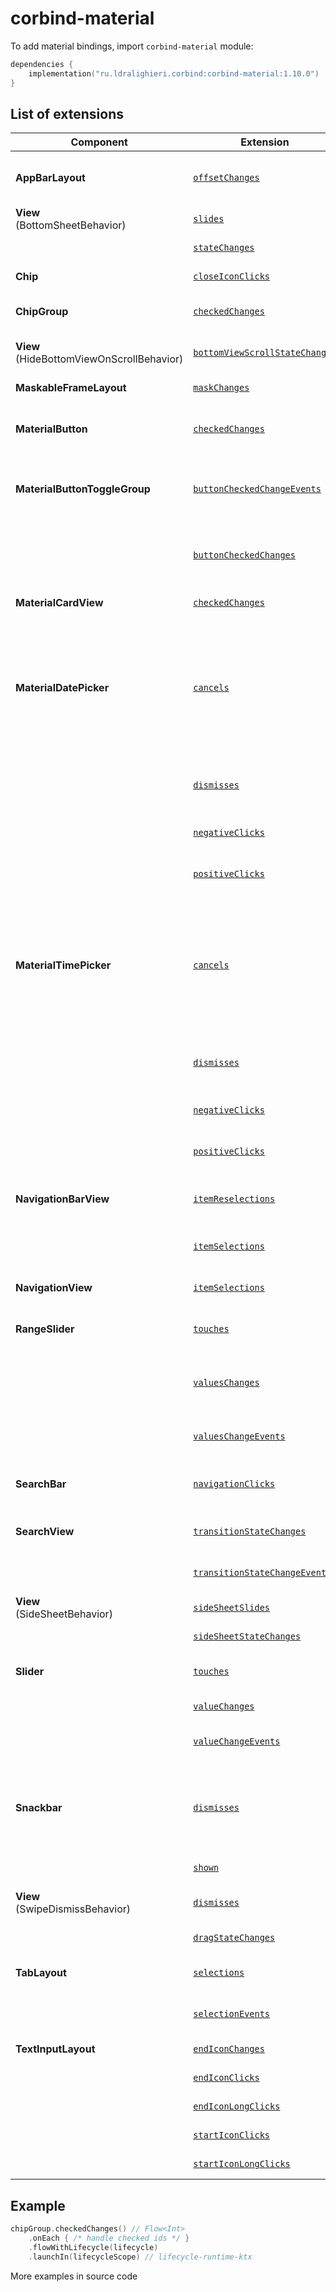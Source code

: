 ﻿
# corbind-material

To add material bindings, import `corbind-material` module:

```kotlin
dependencies {
    implementation("ru.ldralighieri.corbind:corbind-material:1.10.0")
}
```

## List of extensions

| Component                                    | Extension                                                                                     | Description                                                                                                                                                                                                                                          |
|----------------------------------------------|-----------------------------------------------------------------------------------------------|------------------------------------------------------------------------------------------------------------------------------------------------------------------------------------------------------------------------------------------------------|
| **AppBarLayout**                             | [`offsetChanges`][AppBarLayout_offsetChanges]                                                 | Called when the AppBarLayout's layout offset has been changed                                                                                                                                                                                        |
| **View**<br>(BottomSheetBehavior)            | [`slides`][BottomSheetBehavior_slides]                                                        | Called when the bottom sheet is being dragged.                                                                                                                                                                                                       |
|                                              | [`stateChanges`][BottomSheetBehavior_stateChanges]                                            | Called when the bottom sheet changes its state.                                                                                                                                                                                                      |
| **Chip**                                     | [`closeIconClicks`][Chip_closeIconClicks]                                                     | Called when the chip’s close icon is clicked.                                                                                                                                                                                                        |
| **ChipGroup**                                | [`checkedChanges`][ChipGroup_checkedChanges]                                                  | Called when the checked chips are changed.                                                                                                                                                                                                           |
| **View**<br>(HideBottomViewOnScrollBehavior) | [`bottomViewScrollStateChanges`][HideBottomViewOnScrollBehavior_bottomViewScrollStateChanges] | Called when the bottom view changes its scrolled state.                                                                                                                                                                                              |
| **MaskableFrameLayout**                      | [`maskChanges`][MaskableFrameLayout_maskChanges]                                              | Called when changes in a mask's RectF occur.                                                                                                                                                                                                         |
| **MaterialButton**                           | [`checkedChanges`][MaterialButton_checkedChanges]                                             | Called when the checked state of a MaterialButton has changed.                                                                                                                                                                                       |
| **MaterialButtonToggleGroup**                | [`buttonCheckedChangeEvents`][MaterialButtonToggleGroup_buttonCheckedChangeEvents]            | Called when a `MaterialButton` in this group is checked or unchecked (only *not* in single selection mode).                                                                                                                                          |
|                                              | [`buttonCheckedChanges`][MaterialButtonToggleGroup_buttonCheckedChanges]                      | Called when a `MaterialButton` in this group is checked (only in single selection mode).                                                                                                                                                             |
| **MaterialCardView**                         | [`checkedChanges`][MaterialCardView_checkedChanges]                                           | Called when the card checked state changes.                                                                                                                                                                                                          |
| **MaterialDatePicker**                       | [`cancels`][MaterialDatePicker_cancels]                                                       | Called when the user cancels the date picker via back button or a touch outside the view. It is not called when the user clicks the cancel button. To add a listener for use when the user clicks the cancel button, use `negativeClicks` extension. |
|                                              | [`dismisses`][MaterialDatePicker_dismisses]                                                   | Called whenever the date picker is dismissed, no matter how it is dismissed.                                                                                                                                                                         |
|                                              | [`negativeClicks`][MaterialDatePicker_negativeClicks]                                         | Called when the user clicks the date picker cancel button.                                                                                                                                                                                           |
|                                              | [`positiveClicks`][MaterialDatePicker_positiveClicks]                                         | Called when the user confirms a valid selection of the date.                                                                                                                                                                                         |
| **MaterialTimePicker**                       | [`cancels`][MaterialTimePicker_cancels]                                                       | Called when the user cancels the time picker via back button or a touch outside the view. It is not called when the user clicks the cancel button. To add a listener for use when the user clicks the cancel button, use `negativeClicks` extension. |
|                                              | [`dismisses`][MaterialTimePicker_dismisses]                                                   | Called whenever the time picker is dismissed, no matter how it is dismissed.                                                                                                                                                                         |
|                                              | [`negativeClicks`][MaterialTimePicker_negativeClicks]                                         | Called when the user clicks the time picker cancel button.                                                                                                                                                                                           |
|                                              | [`positiveClicks`][MaterialTimePicker_positiveClicks]                                         | Called when the user confirms a valid selection of the time.                                                                                                                                                                                         |
| **NavigationBarView**                        | [`itemReselections`][NavigationBarView_itemReselections]                                      | Called when the currently selected navigation item is reselected.                                                                                                                                                                                    |
|                                              | [`itemSelections`][NavigationBarView_itemSelections]                                          | Called when a navigation item is selected.                                                                                                                                                                                                           |
| **NavigationView**                           | [`itemSelections`][NavigationView_itemSelections]                                             | Called when an item in the navigation menu is selected.                                                                                                                                                                                              |
| **RangeSlider**                              | [`touches`][RangeSlider_touches]                                                              | Called when a range slider's touch event is being started/stopped.                                                                                                                                                                                   |
|                                              | [`valuesChanges`][RangeSlider_valuesChanges]                                                  | Called a range slider's value is changed. This is called for all existing values to check all the current values use.                                                                                                                                |
|                                              | [`valuesChangeEvents`][RangeSlider_valuesChangeEvents]                                        | A more advanced version of the `valuesChanges`.                                                                                                                                                                                                      |
| **SearchBar**                                | [`navigationClicks`][SearchBar_navigationClicks]                                              | Called whenever the user clicks the navigation button at the start of the searchbar.                                                                                                                                                                 |
| **SearchView**                               | [`transitionStateChanges`][SearchView_transitionStateChanges]                                 | Called when the given `SearchView's` transition state has changed.                                                                                                                                                                                   |
|                                              | [`transitionStateChangeEvents`][SearchView_transitionStateChangeEvents]                       | A more advanced version of the `transitionStateChanges`.                                                                                                                                                                                             |
| **View**<br>(SideSheetBehavior)              | [`sideSheetSlides`][SideSheetBehavior_sideSheetSlides]                                        | Called when the side sheet is being dragged.                                                                                                                                                                                                         |
|                                              | [`sideSheetStateChanges`][SideSheetBehavior_sideSheetStateChanges]                            | Called when the side sheet changes its state.                                                                                                                                                                                                        |
| **Slider**                                   | [`touches`][Slider_touches]                                                                   | Called when a slider's touch event is being started/stopped.                                                                                                                                                                                         |
|                                              | [`valueChanges`][Slider_valueChanges]                                                         | Called a slider's value is changed.                                                                                                                                                                                                                  |
|                                              | [`valueChangeEvents`][Slider_valueChangeEvents]                                               | A more advanced version of the `valueChanges`.                                                                                                                                                                                                       |
| **Snackbar**                                 | [`dismisses`][Snackbar_dismisses]                                                             | Called when the given Snackbar has been dismissed, either through a time-out, having been manually dismissed, or an action being clicked.                                                                                                            |
|                                              | [`shown`][Snackbar_shown]                                                                     | Called when the given Snackbar is visible.                                                                                                                                                                                                           |
| **View**<br>(SwipeDismissBehavior)           | [`dismisses`][SwipeDismissBehavior_dismisses]                                                 | Called when view has been dismissed via swiping.                                                                                                                                                                                                     |
|                                              | [`dragStateChanges`][SwipeDismissBehavior_dragStateChanges]                                   | Called when the drag state has changed.                                                                                                                                                                                                              |
| **TabLayout**                                | [`selections`][TabLayout_selections]                                                          | Called when a tab enters the selected state.                                                                                                                                                                                                         |
|                                              | [`selectionEvents`][TabLayout_selectionEvents]                                                | A more advanced version of the `selections`.                                                                                                                                                                                                         |
| **TextInputLayout**                          | [`endIconChanges`][TextInputLayout_endIconChanges]                                            | Called when the end icon changes.                                                                                                                                                                                                                    |
|                                              | [`endIconClicks`][TextInputLayout_endIconClicks]                                              | Called when the end icon is clicked.                                                                                                                                                                                                                 |
|                                              | [`endIconLongClicks`][TextInputLayout_endIconLongClicks]                                      | Called when the end icon is long clicked.                                                                                                                                                                                                            |
|                                              | [`startIconClicks`][TextInputLayout_startIconClicks]                                          | Called when the start icon is clicked.                                                                                                                                                                                                               |
|                                              | [`startIconLongClicks`][TextInputLayout_startIconLongClicks]                                  | Called when the start icon is long clicked.                                                                                                                                                                                                          |

## Example

```kotlin
chipGroup.checkedChanges() // Flow<Int>
    .onEach { /* handle checked ids */ }
    .flowWithLifecycle(lifecycle)
    .launchIn(lifecycleScope) // lifecycle-runtime-ktx
```

More examples in source code

[AppBarLayout_offsetChanges]: https://github.com/LDRAlighieri/Corbind/blob/master/corbind-material/src/main/kotlin/ru/ldralighieri/corbind/material/AppBarLayoutOffsetChanges.kt
[BottomSheetBehavior_slides]: https://github.com/LDRAlighieri/Corbind/blob/master/corbind-material/src/main/kotlin/ru/ldralighieri/corbind/material/BottomSheetBehaviorSlides.kt
[BottomSheetBehavior_stateChanges]: https://github.com/LDRAlighieri/Corbind/blob/master/corbind-material/src/main/kotlin/ru/ldralighieri/corbind/material/BottomSheetBehaviorStateChanges.kt
[Chip_closeIconClicks]: https://github.com/LDRAlighieri/Corbind/blob/master/corbind-material/src/main/kotlin/ru/ldralighieri/corbind/material/ChipCloseIconClicks.kt
[ChipGroup_checkedChanges]: https://github.com/LDRAlighieri/Corbind/blob/master/corbind-material/src/main/kotlin/ru/ldralighieri/corbind/material/ChipGroupCheckedChanges.kt
[HideBottomViewOnScrollBehavior_bottomViewScrollStateChanges]: https://github.com/LDRAlighieri/Corbind/blob/master/corbind-material/src/main/kotlin/ru/ldralighieri/corbind/material/HideBottomViewOnScrollBehaviorScrollStateChanges.kt
[MaskableFrameLayout_maskChanges]: https://github.com/LDRAlighieri/Corbind/blob/master/corbind-material/src/main/kotlin/ru/ldralighieri/corbind/material/MaskableFrameLayoutMaskChanges.kt
[MaterialButton_checkedChanges]: https://github.com/LDRAlighieri/Corbind/blob/master/corbind-material/src/main/kotlin/ru/ldralighieri/corbind/material/MaterialButtonCheckedChanges.kt
[MaterialButtonToggleGroup_buttonCheckedChangeEvents]: https://github.com/LDRAlighieri/Corbind/blob/master/corbind-material/src/main/kotlin/ru/ldralighieri/corbind/material/MaterialButtonToggleGroupCheckedChangeEvents.kt
[MaterialButtonToggleGroup_buttonCheckedChanges]: https://github.com/LDRAlighieri/Corbind/blob/master/corbind-material/src/main/kotlin/ru/ldralighieri/corbind/material/MaterialButtonToggleGroupCheckedChanges.kt
[MaterialCardView_checkedChanges]: https://github.com/LDRAlighieri/Corbind/blob/master/corbind-material/src/main/kotlin/ru/ldralighieri/corbind/material/MaterialCardViewCheckedChanges.kt
[MaterialDatePicker_cancels]: https://github.com/LDRAlighieri/Corbind/blob/master/corbind-material/src/main/kotlin/ru/ldralighieri/corbind/material/MaterialDatePickerCancels.kt
[MaterialDatePicker_dismisses]: https://github.com/LDRAlighieri/Corbind/blob/master/corbind-material/src/main/kotlin/ru/ldralighieri/corbind/material/MaterialDatePickerDismisses.kt
[MaterialDatePicker_negativeClicks]: https://github.com/LDRAlighieri/Corbind/blob/master/corbind-material/src/main/kotlin/ru/ldralighieri/corbind/material/MaterialDatePickerNegativeClicks.kt
[MaterialDatePicker_positiveClicks]: https://github.com/LDRAlighieri/Corbind/blob/master/corbind-material/src/main/kotlin/ru/ldralighieri/corbind/material/MaterialDatePickerPositiveClicks.kt
[MaterialTimePicker_cancels]: https://github.com/LDRAlighieri/Corbind/blob/master/corbind-material/src/main/kotlin/ru/ldralighieri/corbind/material/MaterialTimePickerCancels.kt
[MaterialTimePicker_dismisses]: https://github.com/LDRAlighieri/Corbind/blob/master/corbind-material/src/main/kotlin/ru/ldralighieri/corbind/material/MaterialTimePickerDismisses.kt
[MaterialTimePicker_negativeClicks]: https://github.com/LDRAlighieri/Corbind/blob/master/corbind-material/src/main/kotlin/ru/ldralighieri/corbind/material/MaterialTimePickerNegativeClicks.kt
[MaterialTimePicker_positiveClicks]: https://github.com/LDRAlighieri/Corbind/blob/master/corbind-material/src/main/kotlin/ru/ldralighieri/corbind/material/MaterialTimePickerPositiveClicks.kt
[NavigationBarView_itemReselections]: https://github.com/LDRAlighieri/Corbind/blob/master/corbind-material/src/main/kotlin/ru/ldralighieri/corbind/material/NavigationBarViewItemReselections.kt
[NavigationBarView_itemSelections]: https://github.com/LDRAlighieri/Corbind/blob/master/corbind-material/src/main/kotlin/ru/ldralighieri/corbind/material/NavigationBarViewItemSelections.kt
[NavigationView_itemSelections]: https://github.com/LDRAlighieri/Corbind/blob/master/corbind-material/src/main/kotlin/ru/ldralighieri/corbind/material/NavigationViewItemSelections.kt
[RangeSlider_touches]: https://github.com/LDRAlighieri/Corbind/blob/master/corbind-material/src/main/kotlin/ru/ldralighieri/corbind/material/RangeSliderTouches.kt
[RangeSlider_valuesChanges]: https://github.com/LDRAlighieri/Corbind/blob/master/corbind-material/src/main/kotlin/ru/ldralighieri/corbind/material/RangeSliderValuesChanges.kt
[RangeSlider_valuesChangeEvents]: https://github.com/LDRAlighieri/Corbind/blob/master/corbind-material/src/main/kotlin/ru/ldralighieri/corbind/material/RangeSliderValuesChangeEvents.kt
[SearchBar_navigationClicks]: https://github.com/LDRAlighieri/Corbind/blob/master/corbind-material/src/main/kotlin/ru/ldralighieri/corbind/material/SearchBarNavigationClicks.kt
[SearchView_transitionStateChanges]: https://github.com/LDRAlighieri/Corbind/blob/master/corbind-material/src/main/kotlin/ru/ldralighieri/corbind/material/SearchViewTransitionStateChanges.kt
[SearchView_transitionStateChangeEvents]: https://github.com/LDRAlighieri/Corbind/blob/master/corbind-material/src/main/kotlin/ru/ldralighieri/corbind/material/SearchViewTransitionStateChangeEvents.kt
[SideSheetBehavior_sideSheetSlides]: https://github.com/LDRAlighieri/Corbind/blob/master/corbind-material/src/main/kotlin/ru/ldralighieri/corbind/material/SideSheetBehaviorSlides.kt
[SideSheetBehavior_sideSheetStateChanges]: https://github.com/LDRAlighieri/Corbind/blob/master/corbind-material/src/main/kotlin/ru/ldralighieri/corbind/material/SideSheetBehaviorStateChanges.kt
[Slider_touches]: https://github.com/LDRAlighieri/Corbind/blob/master/corbind-material/src/main/kotlin/ru/ldralighieri/corbind/material/SliderTouches.kt
[Slider_valueChanges]: https://github.com/LDRAlighieri/Corbind/blob/master/corbind-material/src/main/kotlin/ru/ldralighieri/corbind/material/SliderValueChanges.kt
[Slider_valueChangeEvents]: https://github.com/LDRAlighieri/Corbind/blob/master/corbind-material/src/main/kotlin/ru/ldralighieri/corbind/material/SliderValueChangeEvents.kt
[Snackbar_dismisses]: https://github.com/LDRAlighieri/Corbind/blob/master/corbind-material/src/main/kotlin/ru/ldralighieri/corbind/material/SnackbarDismisses.kt
[Snackbar_shown]: https://github.com/LDRAlighieri/Corbind/blob/master/corbind-material/src/main/kotlin/ru/ldralighieri/corbind/material/SnackbarShown.kt
[SwipeDismissBehavior_dismisses]: https://github.com/LDRAlighieri/Corbind/blob/master/corbind-material/src/main/kotlin/ru/ldralighieri/corbind/material/SwipeDismissBehaviorDesmisses.kt
[SwipeDismissBehavior_dragStateChanges]: https://github.com/LDRAlighieri/Corbind/blob/master/corbind-material/src/main/kotlin/ru/ldralighieri/corbind/material/SwipeDismissBehaviorDragStateChanges.kt
[TabLayout_selections]: https://github.com/LDRAlighieri/Corbind/blob/master/corbind-material/src/main/kotlin/ru/ldralighieri/corbind/material/TabLayoutSelections.kt
[TabLayout_selectionEvents]: https://github.com/LDRAlighieri/Corbind/blob/master/corbind-material/src/main/kotlin/ru/ldralighieri/corbind/material/TabLayoutSelectionEvents.kt
[TextInputLayout_endIconChanges]: https://github.com/LDRAlighieri/Corbind/blob/master/corbind-material/src/main/kotlin/ru/ldralighieri/corbind/material/TextInputLayoutEndIconChanges.kt
[TextInputLayout_endIconClicks]: https://github.com/LDRAlighieri/Corbind/blob/master/corbind-material/src/main/kotlin/ru/ldralighieri/corbind/material/TextInputLayoutEndIconClicks.kt
[TextInputLayout_endIconLongClicks]: https://github.com/LDRAlighieri/Corbind/blob/master/corbind-material/src/main/kotlin/ru/ldralighieri/corbind/material/TextInputLayoutEndIconLongClicks.kt
[TextInputLayout_startIconClicks]: https://github.com/LDRAlighieri/Corbind/blob/master/corbind-material/src/main/kotlin/ru/ldralighieri/corbind/material/TextInputLayoutStartIconClicks.kt
[TextInputLayout_startIconLongClicks]: https://github.com/LDRAlighieri/Corbind/blob/master/corbind-material/src/main/kotlin/ru/ldralighieri/corbind/material/TextInputLayoutStartIconLongClicks.kt
